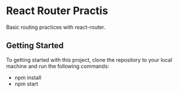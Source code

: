 <h1>React Router Practis</h1>
<p> Basic routing practices with react-router.</p>

<h2>Getting Started</h2>
<p>To getting started with this project, clone the repository to your local machine and run the following commands:</p>

<ul>
<li>npm install</li>
<li>npm start</li>
</ul>


